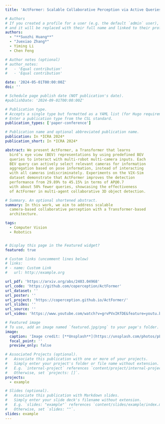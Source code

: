 ```yaml
---
title: 'ActFormer: Scalable Collaborative Perception via Active Queries'

# Authors
# If you created a profile for a user (e.g. the default `admin` user), write the username (folder name) here
# and it will be replaced with their full name and linked to their profile.
authors:
  - "**Suozhi Huang**"
  - "Juexiao Zhang*"
  - Yiming Li 
  - Chen Feng

# Author notes (optional)
# author_notes:
#   - 'Equal contribution'
#   - 'Equal contribution'

date: '2024-05-01T00:00:00Z'
doi: ''

# Schedule page publish date (NOT publication's date).
#publishDate: '2024-09-01T00:00:00Z'

# Publication type.
# Accepts a single type but formatted as a YAML list (for Hugo requirements).
# Enter a publication type from the CSL standard.
publication_types: ['paper-conference']

# Publication name and optional abbreviated publication name.
publication: In *ICRA 2024*
publication_short: In *ICRA 2024*

abstract: We present ActFormer, a Transformer that learns
  bird’s eye view (BEV) representations by using predefined BEV
  queries to interact with multi-robot multi-camera inputs. Each
  BEV query can actively select relevant cameras for information
  aggregation based on pose information, instead of interacting
  with all cameras indiscriminately. Experiments on the V2X-Sim
  dataset demonstrate that ActFormer improves the detection
  performance from 29.89% to 45.15% in terms of AP@0.7
  with about 50% fewer queries, showcasing the effectiveness
  of ActFormer in multi-agent collaborative 3D object detection.

# Summary. An optional shortened abstract.
summary: In this work, we aim to address scalable
  camera-based collaborative perception with a Transformer-based
  architecture.

tags:
  - Computer Vision
  - Robotics


# Display this page in the Featured widget?
featured: true

# Custom links (uncomment lines below)
# links:
# - name: Custom Link
#   url: http://example.org

url_pdf: 'https://arxiv.org/abs/2403.04968'
url_code: 'https://github.com/coperception/ActFormer'
url_dataset: ''
url_poster: ''
url_project: 'https://coperception.github.io/ActFormer/'
url_slides: ''
url_source: ''
url_video: 'https://www.youtube.com/watch?v=grvPVxIKfDE&feature=youtu.be'

# Featured image
# To use, add an image named `featured.jpg/png` to your page's folder.
image:
  caption: 'Image credit: [**Unsplash**](https://unsplash.com/photos/pLCdAaMFLTE)'
  focal_point: ''
  preview_only: false

# Associated Projects (optional).
#   Associate this publication with one or more of your projects.
#   Simply enter your project's folder or file name without extension.
#   E.g. `internal-project` references `content/project/internal-project/index.md`.
#   Otherwise, set `projects: []`.
projects:
  - example

# Slides (optional).
#   Associate this publication with Markdown slides.
#   Simply enter your slide deck's filename without extension.
#   E.g. `slides: "example"` references `content/slides/example/index.md`.
#   Otherwise, set `slides: ""`.
slides: example
---
```


<!-- {{% callout note %}}
Click the _Cite_ button above to demo the feature to enable visitors to import publication metadata into their reference management software.
{{% /callout %}}

{{% callout note %}}
Create your slides in Markdown - click the _Slides_ button to check out the example.
{{% /callout %}}

Add the publication's **full text** or **supplementary notes** here. You can use rich formatting such as including [code, math, and images](https://docs.hugoblox.com/content/writing-markdown-latex/). -->
